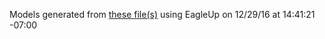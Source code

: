 Models generated from [these file(s)](https://raw.github.com/sparkfun/XBee_Module_Breakout_Board/5fea5904f06a562172f03b6a42cb37f4769b4e84/Hardware/SparkFun_XBee-Breakout.brd) using EagleUp on 12/29/16 at 14:41:21 -07:00
